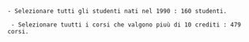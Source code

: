

    - Selezionare tutti gli studenti nati nel 1990 : 160 studenti.

     - Selezionare tuutti i corsi che valgono piuù di 10 crediti : 479 corsi.

